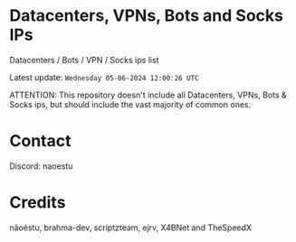 # Datacenters, VPNs, Bots and Socks IPs
 
Datacenters / Bots / VPN / Socks ips list

Latest update: `Wednesday 05-06-2024 12:00:26 UTC` 

ATTENTION: This repository doesn't include all Datacenters, VPNs, Bots & Socks ips, 
but should include the vast majority of common ones.

# Contact
Discord: naoestu

# Credits
nãoéstu, brahma-dev, scriptzteam, ejrv, X4BNet and TheSpeedX
